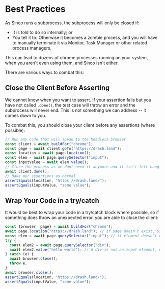 # Best Practices

As Sinco runs a subprocess, the subprocess will only be closed if:

- It is told to do so internally; or
- You tell it to. Otherwise it becomes a zombie process, and you will have to
  manually terminate it via Monitor, Task Manager or other related process
  managers.

This can lead to dozens of chrome processes running on your system, when you
aren't even using them, and Sinco isn't either.

There are various ways to combat this:

## Close the Client Before Asserting

We cannot know when you want to assert. If your assertion fails but you have not
called `.done()`, the test case will throw an error and the subprocess will
never end. This is not something we can address -- it comes down to you.

To combat this, you should close your client before any assertions (where
possible):

```ts
// Run any code that will speak to the headless browser
const client = await buildFor("chrome");
const page = await client.goTo("https://drash.land");
const location = await page.location();
const elem = await page.querySelector("input");
const inputValue = await elem.value();
// Close the process as we dont need it anymore and it isn't left hanging
await client.done();
// Make our assertions as normal
assertEquals(location, "https://drash.land/");
assertEquals(inputValue, "some value");
```

## Wrap Your Code in a try/catch

It would be best to wrap your code in a try/catch block where possible, so if
something does throw an unexpected error, you are able to close the client:

```ts
const {browser, page} = await buildFor("chrome");
await page.location("https://drash.land"); // if page doesn't exist, Sinco will called done() itself, and throw an error safely
const elem = await page.querySelector("input"); // if element doesn't exist, Sinco will called done() itself, and throw an error safely
try {
  const elem2 = await page.querySelector("div");
  await elem2.value("hello world"); // A div is not an input element, error thrown!
} catch (e) {
  await browser.close();
  throw e;
}
await browser.close();
assertEquals(location, "https://drash.land/");
assertEquals(inputValue, "some value");
```
